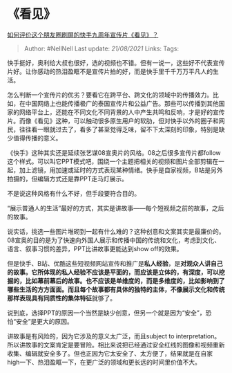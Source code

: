 # 《看见》
[如何评价这个朋友圈刷屏的快手九周年宣传片《看见》？](https://www.zhihu.com/question/399746324/answer/1270254620)

> Author: #NellNell 
> Last update: *21/08/2021* 
> Links:
> Tags: 

快手挺好，奥利给大叔也很好，选的视频也不错。但有一说一，这些好不代表宣传片好。让你感动的热泪盈眶不是宣传片拍的好，而是快手里千千万万平凡人的生活。

怎么判断一个宣传片的优劣？要看它在跨平台、跨文化的领域中的传播效力。比如，在中国网络上也能传播极广的泰国宣传片和公益广告。那些可以传播到其他国家的网络平台上，还能在不同文化不同背景的人中产生共鸣和反响，才是好的宣传片。而像《看见》这种，可以触动很多原生用户的软肋，但对快手以外的圈子和网民，往往看一眼就过去了，看多了甚至觉得乏味，留不下太深刻的印象，特别是缺少值得传播的意义。

《快手》这种其实还是延续张艺谋08宣奥片的风格。08之后很多宣传片都follow这个样式。可以叫它PPT模式吧，围绕一个主题把相关的视频和图片全部剪辑在一起，加上滤镜，用加速或延时的方式表现某种情绪。快手是自家视频，B站是另外拍摄的，但编辑方式还是靠PPT走马灯展示。

不是说这种风格有什么不好，但手段要符合目的。

“展示普通人的生活”最好的方式，其实是讲故事——每个短视频之前的故事，之后的故事。

说实话，挑选一些图片堆砌到一起有什么难的？这种创意和文案其实是最廉价的。08宣奥的目的是为了快速向外国人展示和传播中国的传统和文化，考虑到文化、语言、叙事习惯的差异，PPT比讲故事更能达到show off的效果。

但是快手、B站、优酷这些短视频网站宣传和推广是**私人经验**，是**对观众人讲自己的故事。**它所体现的私人经验不应该是平面的，而应该是立体的，有深度，可以挖掘的，比如幕前幕后的故事。也不应该是单维度的，而是多维度的，比如影响到了哪些生活的方方面面。而且每个故事都有具体的独特的主体，不像展示文化和传统那样表现具有**同质性的集体特征**就够了。

说到底，选择PPT的原因一个当然是缺少创意，但另一个就是因为“安全”，恐怕“安全”是更大的原因。

讲故事是有风险的，因为它涉及的意义太广泛，而且subject to interpretation。所以讲故事的文案肯定是要冒险。相比来说把已经通过安全红线的图像和视频重新收集、编辑就安全多了。但也正因为它太安全了、太方便了，结果就是在自家high一下、热泪盈眶一下，在更广泛的领域和更长远的时间里价值不大。